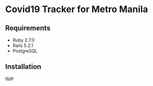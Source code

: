 # Covid19 Tracker for Metro Manila

## Requirements

* Ruby 2.7.0
* Rails 5.2.1
* PostgreSQL

## Installation

WIP
